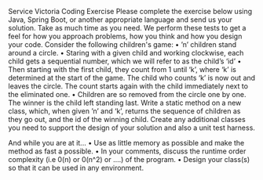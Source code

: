 Service Victoria Coding Exercise
Please complete the exercise below using Java, Spring Boot, or another
appropriate language and send us your solution.
Take as much time as you need.
We perform these tests to get a feel for how you approach problems, how you
think and how you design your code.
Consider the following children's game:
• ’n’ children stand around a circle.
• Staring with a given child and working clockwise, each child gets a
sequential number, which we will refer to as the child’s ‘id’
• Then starting with the first child, they count from 1 until ‘k’, where ‘k’ is
determined at the start of the game. The child who counts ‘k’ is now out and
leaves the circle. The count starts again with the child immediately next to the
eliminated one.
• Children are so removed from the circle one by one. The winner is the child
left standing last.
Write a static method on a new class, which, when given ’n’ and ‘k’, returns
the sequence of children as they go out, and the id of the winning child.
Create any additional classes you need to support the design of your solution
and also a unit test harness.

And while you are at it...
• Use as little memory as possible and make the method as fast a possible.
• In your comments, discuss the runtime order complexity (i.e 0(n) or 0(n^2)
or ....) of the program.
• Design your class(s) so that it can be used in any environment.